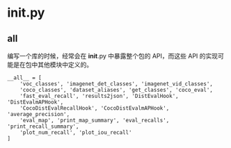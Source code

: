 # __init__.py

## __all__

编写一个库的时候，经常会在 __init__.py 中暴露整个包的 API，而这些 API 的实现可能是在包中其他模块中定义的。
```
__all__ = [
    'voc_classes', 'imagenet_det_classes', 'imagenet_vid_classes',
    'coco_classes', 'dataset_aliases', 'get_classes', 'coco_eval',
    'fast_eval_recall', 'results2json', 'DistEvalHook', 'DistEvalmAPHook',
    'CocoDistEvalRecallHook', 'CocoDistEvalmAPHook', 'average_precision',
    'eval_map', 'print_map_summary', 'eval_recalls', 'print_recall_summary',
    'plot_num_recall', 'plot_iou_recall'
]
```